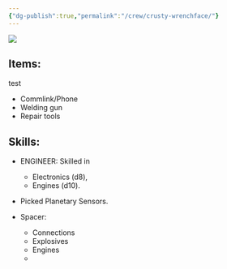 ```yaml
---
{"dg-publish":true,"permalink":"/crew/crusty-wrenchface/"}
---
```


![](https://i.imgur.com/zrICJ93.png)


## Items:
test
- Commlink/Phone
- Welding gun
- Repair tools

## Skills:

 - ENGINEER: Skilled in 
	 - Electronics (d8), 
	 - Engines (d10). 
 - Picked Planetary Sensors.
 
 - Spacer:
	 - Connections
	 - Explosives
	 - Engines
	 - 